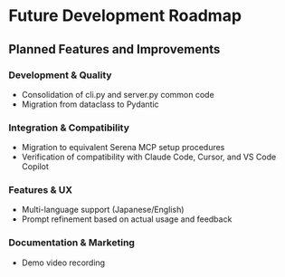 # Future Development Roadmap

## Planned Features and Improvements

### Development & Quality
- Consolidation of cli.py and server.py common code
- Migration from dataclass to Pydantic

### Integration & Compatibility
- Migration to equivalent Serena MCP setup procedures
- Verification of compatibility with Claude Code, Cursor, and VS Code Copilot

### Features & UX
- Multi-language support (Japanese/English)
- Prompt refinement based on actual usage and feedback

### Documentation & Marketing
- Demo video recording